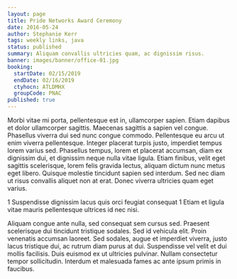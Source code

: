```yaml
---
layout: page
title: Pride Networks Award Ceremony
date: 2016-05-24
author: Stephanie Kerr
tags: weekly links, java
status: published
summary: Aliquam convallis ultricies quam, ac dignissim risus.
banner: images/banner/office-01.jpg
booking:
  startDate: 02/15/2019
  endDate: 02/16/2019
  ctyhocn: ATLDMHX
  groupCode: PNAC
published: true
---
```

Morbi vitae mi porta, pellentesque est in, ullamcorper sapien. Etiam dapibus et dolor ullamcorper sagittis. Maecenas sagittis a sapien vel congue. Phasellus viverra dui sed nunc congue commodo. Pellentesque eu arcu ut enim viverra pellentesque. Integer placerat turpis justo, imperdiet tempus lorem varius sed. Phasellus tempus, lorem et placerat accumsan, diam ex dignissim dui, et dignissim neque nulla vitae ligula. Etiam finibus, velit eget sagittis scelerisque, lorem felis gravida lectus, aliquam dictum nunc metus eget libero. Quisque molestie tincidunt sapien sed interdum. Sed nec diam ut risus convallis aliquet non at erat. Donec viverra ultricies quam eget varius.

1 Suspendisse dignissim lacus quis orci feugiat consequat
1 Etiam et ligula vitae mauris pellentesque ultrices id nec nisi.

Aliquam congue ante nulla, sed consequat sem cursus sed. Praesent scelerisque dui tincidunt tristique sodales. Sed id vehicula elit. Proin venenatis accumsan laoreet. Sed sodales, augue et imperdiet viverra, justo lacus tristique dui, ac rutrum diam purus at dui. Suspendisse vel velit et dui mollis facilisis. Duis euismod ex ut ultricies pulvinar. Nullam consectetur tempor sollicitudin. Interdum et malesuada fames ac ante ipsum primis in faucibus.
